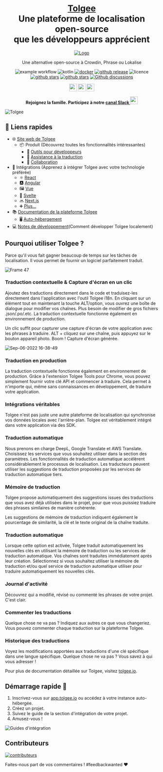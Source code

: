 <h1 align="center" style="border-bottom: none">
    <b>
        <a href="https://tolgee.io">Tolgee</a><br>
    </b>
    Une plateforme de localisation open-source<br/> que les développeurs apprécient
    <br>
</h1>

<div align="center">

[![Logo](https://user-images.githubusercontent.com/18496315/188628892-33fcc282-26f1-4035-8105-95952bd93de9.svg)](https://tolgee.io)

Une alternative open-source à Crowdin, Phrase ou Lokalise

![example workflow](https://github.com/tolgee/tolgee-platform/actions/workflows/test.yml/badge.svg)
![kotlin](https://img.shields.io/github/languages/top/tolgee/tolgee-platform)
[![docker](https://img.shields.io/docker/v/tolgee/tolgee/latest?label=DockerHub)](https://hub.docker.com/repository/docker/tolgee/tolgee)
[![github release](https://img.shields.io/github/v/release/tolgee/tolgee-platform?label=GitHub%20Release)](https://github.com/tolgee/tolgee-platform/releases/latest)
![licence](https://img.shields.io/badge/license-Apache%202%20%2F%20Tolgee%20EL-blue)
[![github stars](https://img.shields.io/github/stars/tolgee/tolgee-js?style=social&label=Tolgee%20JS)](https://github.com/tolgee/tolgee-js)
[![github stars](https://img.shields.io/github/stars/tolgee/tolgee-platform?style=social&label=Tolgee%20Platform)](https://github.com/tolgee/tolgee-platform)
[![Github discussions](https://img.shields.io/github/discussions/tolgee/tolgee-platform)](https://github.com/tolgee/tolgee-platform/discussions)
</div>

<div align="center">

[<img src="https://img.shields.io/badge/-Facebook-424549?style=social&logo=facebook" height=25 />](https://www.facebook.com/Tolgee.i18n)
[<img src="https://img.shields.io/badge/-Twitter-424549?style=social&logo=twitter" height=25 />](https://twitter.com/Tolgee_i18n)
[<img src="https://img.shields.io/badge/-Linkedin-424549?style=social&logo=linkedin" height=25 />](https://www.linkedin.com/company/tolgee)

**Rejoignez la famille. Participez à notre [canal Slack <img src="https://img.shields.io/badge/-Communauté Tolgee-424549?style=social&logo=slack" height=25 />](https://join.slack.com/t/tolgeecommunity/shared_invite/zt-195isb5u8-_RcSRgVJfvgsPpOBIok~IQ)**

</div>

![Tolgee](https://user-images.githubusercontent.com/18496315/188632536-3547fd70-755c-4a32-9b1e-fb1afbf84b33.png)

## 🔗 Liens rapides
- 🌐 [Site web de Tolgee](https://tolgee.io)
  - 📦 Produit (Découvrez toutes les fonctionnalités intéressantes)
    - 🔧 [Outils pour développeurs](https://tolgee.io/features/dev-tools)
    - 📝 [Assistance à la traduction](https://tolgee.io/features/translation-assistance)
    - 🤝 [Collaboration](https://tolgee.io/features/collaboration)
- 🔌 Intégrations (Apprenez à intégrer Tolgee avec votre technologie préférée)
  - ⚛️ [React](https://tolgee.io/integrations/react)
  - 🅰️ [Angular](https://tolgee.io/integrations/angular)
  - 🖼 [Vue](https://tolgee.io/integrations/vue)
  - 🧩 [Svelte](https://tolgee.io/integrations/svelte)
  - 🔜 [Next.js](https://tolgee.io/integrations/next)
  - ➕ [Plus...](https://tolgee.io/integrations/all)
- 📚 [Documentation de la plateforme Tolgee](https://tolgee.io/docs/platform)
  - 🖥️ [Auto-hébergement](https://tolgee.io/docs/platform/self_hosting/running_with_docker)
- 💻 [Notes de développement](https://github.com/tolgee/tolgee-platform/wiki/Development)(Comment développer Tolgee localement)


## Pourquoi utiliser Tolgee ?

Parce qu'il vous fait gagner beaucoup de temps sur les tâches de localisation. Il vous permet de fournir un logiciel parfaitement traduit.

![Frame 47](https://user-images.githubusercontent.com/18496315/188637819-ac4eb02d-7859-4ca8-9807-27818a52782d.png)

### Traduction contextuelle & Capture d'écran en un clic

Ajoutez des traductions directement dans le code et traduisez-les directement dans l'application avec l'outil Tolgee i18n. En cliquant sur un élément tout en maintenant la touche ALT/option, vous ouvrez une boîte de dialogue pour modifier vos chaînes. Plus besoin de modifier de gros fichiers .json/.po/.etc. La traduction contextuelle fonctionne également en environnement de production.

Un clic suffit pour capturer une capture d'écran de votre application avec les phrases à traduire. ALT + cliquez sur une chaîne, puis appuyez sur le bouton appareil photo. Boom ! Capture d'écran générée.

![Sep-06-2022 16-38-49](https://user-images.githubusercontent.com/18496315/188672133-064d2a26-e414-4f5e-ab43-549af8cb2145.gif)

### Traduction en production

La traduction contextuelle fonctionne également en environnement de production. Grâce à l'extension Tolgee Tools pour Chrome, vous pouvez simplement fournir votre clé API et commencer à traduire. Cela permet à n'importe qui, même sans connaissances en développement, de traduire votre application.

### Intégrations véritables

Tolgee n'est pas juste une autre plateforme de localisation qui synchronise vos données locales avec l'arrière-plan. Tolgee est véritablement intégré dans votre application via des SDK.

### Traduction automatique

Nous prenons en charge DeepL, Google Translate et AWS Translate. Choisissez les services que vous souhaitez utiliser dans la section des paramètres. Les fonctionnalités de traduction automatique accélèrent considérablement le processus de localisation. Les traducteurs peuvent utiliser les suggestions de traduction proposées par les services de traduction automatique tiers.

### Mémoire de traduction

Tolgee propose automatiquement des suggestions issues des traductions que vous avez déjà utilisées dans le projet, pour que vous puissiez traduire des phrases similaires de manière cohérente.

Les suggestions de mémoire de traduction indiquent également le pourcentage de similarité, la clé et le texte original de la chaîne traduite.

### Traduction automatique

Lorsque cette option est activée, Tolgee traduit automatiquement les nouvelles clés en utilisant la mémoire de traduction ou les services de traduction automatique. Vos chaînes sont traduites immédiatement après leur création. Sélectionnez si vous souhaitez utiliser la mémoire de traduction et/ou quel service de traduction automatique utiliser pour traduire automatiquement les nouvelles clés.

### Journal d'activité

Découvrez qui a modifié, révisé ou commenté les phrases de votre projet. C'est clair.

### Commenter les traductions

Quelque chose ne va pas ? Indiquez aux autres ce que vous changeriez. Vous pouvez commenter chaque traduction sur la plateforme Tolgee.

### Historique des traductions

Voyez les modifications apportées aux traductions d'une clé spécifique dans une langue spécifique. Quelque chose ne va pas ? Vous savez à qui vous adresser !

Pour plus de documentation détaillée sur Tolgee, visitez [tolgee.io](https://tolgee.io).

## Démarrage rapide 🚀

1. Inscrivez-vous sur [app.tolgee.io](https://app.tolgee.io/sign_up) ou accédez à votre instance auto-hébergée.
2. Créez un projet.
3. Suivez le guide de la section d'intégration de votre projet.
4. Amusez-vous !

![Guides d'intégration](https://user-images.githubusercontent.com/18496315/188818166-d70d4676-7bd2-4328-91eb-720add935ab6.gif)

## Contributeurs

<a href="https://github.com/tolgee/tolgee-platform/graphs/contributors">
  <img alt="contributeurs" src="https://contrib.rocks/image?repo=tolgee/tolgee-platform"/>
</a>

Faites-nous part de vos commentaires ! #feedbackwanted ❤️
